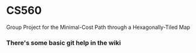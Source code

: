 # CS560
Group Project for the  Minimal-Cost Path through a Hexagonally-Tiled Map

### There's some basic git help in the wiki
